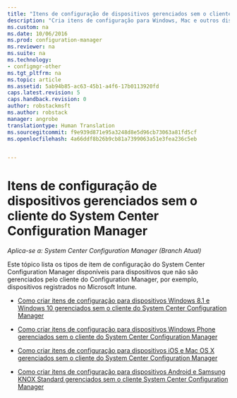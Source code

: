 ```yaml
---
title: "Itens de configuração de dispositivos gerenciados sem o cliente System Center Configuration Manager | Microsoft Docs"
description: "Cria itens de configuração para Windows, Mac e outros dispositivos que não são gerenciados pelo cliente do System Center Configuration Manager."
ms.custom: na
ms.date: 10/06/2016
ms.prod: configuration-manager
ms.reviewer: na
ms.suite: na
ms.technology:
- configmgr-other
ms.tgt_pltfrm: na
ms.topic: article
ms.assetid: 5ab94b85-ac63-45b1-a4f6-17b0113920fd
caps.latest.revision: 5
caps.handback.revision: 0
author: robstackmsft
ms.author: robstack
manager: angrobe
translationtype: Human Translation
ms.sourcegitcommit: f9e939d871e95a3248d8e5d96cb73063a81fd5cf
ms.openlocfilehash: 4a66ddf8b26b9cb81a7399063a51e3fea236c5eb


---
```

# <a name="configuration-items-for-devices-managed-without-the-system-center-configuration-manager-client"></a>Itens de configuração de dispositivos gerenciados sem o cliente do System Center Configuration Manager

*Aplica-se a: System Center Configuration Manager (Branch Atual)*

Este tópico lista os tipos de item de configuração do System Center Configuration Manager disponíveis para dispositivos que não são gerenciados pelo cliente do Configuration Manager, por exemplo, dispositivos registrados no Microsoft Intune.  

-   [Como criar itens de configuração para dispositivos Windows 8.1 e Windows 10 gerenciados sem o cliente do System Center Configuration Manager](../../compliance/deploy-use/create-configuration-items-for-windows-8.1-and-windows-10-devices-managed-without-the-client.md)  

-   [Como criar itens de configuração para dispositivos Windows Phone gerenciados sem o cliente do System Center Configuration Manager](../../compliance/deploy-use/create-configuration-items-for-windows-phone-devices-managed-without-the-client.md)  

-   [Como criar itens de configuração para dispositivos iOS e Mac OS X gerenciados sem o cliente do System Center Configuration Manager](../../compliance/deploy-use/create-configuration-items-for-ios-and-mac-os-x-devices-managed-without-the-client.md)  

-   [Como criar itens de configuração para dispositivos Android e Samsung KNOX Standard gerenciados sem o cliente System Center Configuration Manager](../../compliance/deploy-use/create-configuration-items-for-android-and-samsung-knox-devices-managed-without-the-client.md)  



<!--HONumber=Dec16_HO3-->



